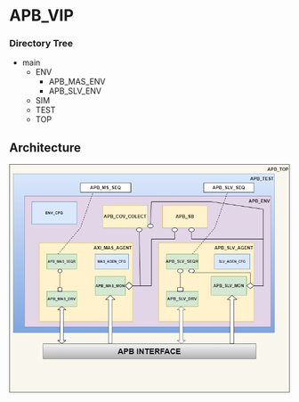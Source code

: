 # APB_VIP

### **Directory Tree**
- main 
  - ENV
    - APB_MAS_ENV
    - APB_SLV_ENV
  - SIM
  - TEST
  - TOP
## Architecture 
![Architecture](https://github.com/adit0131/APB_VIP/blob/main/apb-arch.drawio.png)
